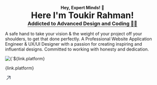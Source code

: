 
<div style="display:flex;align-items:center;flex-direction:column">
    <h4 style="margin:0;">Hey, Expert Minds! 👋</h4>
    <h1 style="margin:0;">Here I'm Toukir Rahman!</h1>
    <h3 style="margin:0;border-bottom:1px solid #444;">Addicted to Advanced Design and Coding 👨‍💻</h3>
    <p>
        A safe hand to take your vision & the weight of your project off your shoulders, to get that done perfectly. A Professional Website Application Engineer & UX/UI Designer with a passion for 
        creating inspiring and influential designs. Committed to working with honesty and dedication.
    </p>
</div>




<div className='mt-3 flex justify-center' data-aos="fade-up" data-aos-duration="300" data-aos-delay="300">
  <Link key={link.id} to={link.url} target={link.target}
      className="px-2 md:w-auto w-full h-[58px] flex items-center md:justify-center justify-between bg-white/[0.35] hover:bg-white/[0.75] dark:bg-white/[.05] dark:border-0 dark:hover:bg-white/[0.15] rounded-[70px] hover:shadow-lg transition-all border border-white/[0.25]" data-aos="fade-up" data-aos-duration="300" data-aos-delay="300">
      <div className='flex items-center'>
          <img className="w-6 h-6 rounded-full ms-3 md:me-1 me-3" src={link.imageSrc} alt={`${link.platform} logo`} />
          <p className="md:text-[14px] text-[15px] font-[500] text-[#1f2937] dark:text-white tracking-[.45px] me-3">{link.platform}</p>
      </div>
      <span className='h-11 w-11 flex items-center justify-center bg-transparent rounded-full border border-[#1f2937]/[0.13] dark:border-0 dark:bg-white/[.15]'>
          <svg xmlns="http://www.w3.org/2000/svg" width="21" height="21" viewBox="0 0 1024 1024" className='relative'>
              <path className='dark:fill-white' fill="#1f2937" d="M768 256H353.6a32 32 0 1 1 0-64H800a32 32 0 0 1 32 32v448a32 32 0 0 1-64 0z"/>
              <path className='dark:fill-white' fill="#1f2937" d="M777.344 201.344a32 32 0 0 1 45.312 45.312l-544 544a32 32 0 0 1-45.312-45.312z"/>
          </svg>
      </span>
  </Link>
</div>
